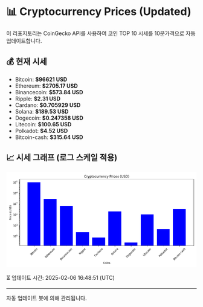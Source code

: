 
# 📊 Cryptocurrency Prices (Updated)

이 리포지토리는 CoinGecko API를 사용하여 코인 TOP 10 시세를 10분가격으로 자동 업데이트합니다.

## 💰 현재 시세
- Bitcoin: **$96621 USD**
- Ethereum: **$2705.17 USD**
- Binancecoin: **$573.84 USD**
- Ripple: **$2.31 USD**
- Cardano: **$0.705929 USD**
- Solana: **$189.53 USD**
- Dogecoin: **$0.247358 USD**
- Litecoin: **$100.65 USD**
- Polkadot: **$4.52 USD**
- Bitcoin-cash: **$315.64 USD**

## 📈 시세 그래프 (로그 스케일 적용)
![Crypto Prices](crypto_prices.png)

⏳ 업데이트 시간: 2025-02-06 16:48:51 (UTC)

---
자동 업데이트 봇에 의해 관리됩니다.
